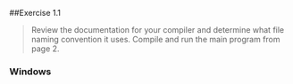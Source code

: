 ##Exercise 1.1

> Review the documentation for your compiler and determine what file naming convention it uses. Compile and run the main program from page 2.

### Windows
